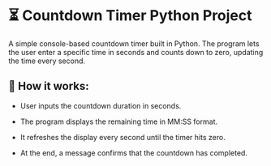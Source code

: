 # ⏳ Countdown Timer Python Project

A simple console-based countdown timer built in Python. The program lets the user enter a specific time in seconds and counts down to zero, updating the time every second.

## 📌 How it works:

- User inputs the countdown duration in seconds.

- The program displays the remaining time in MM:SS format.

- It refreshes the display every second until the timer hits zero.

- At the end, a message confirms that the countdown has completed.
